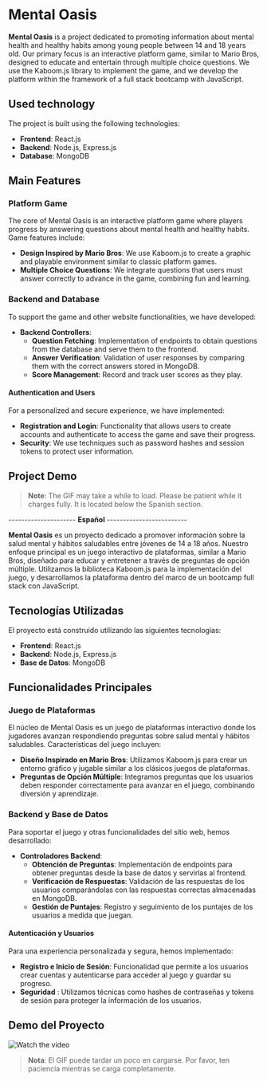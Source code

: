 # Mental Oasis

**Mental Oasis** is a project dedicated to promoting information about mental health and healthy habits among young people between 14 and 18 years old. Our primary focus is an interactive platform game, similar to Mario Bros, designed to educate and entertain through multiple choice questions. We use the Kaboom.js library to implement the game, and we develop the platform within the framework of a full stack bootcamp with JavaScript.

## Used technology

The project is built using the following technologies:

- **Frontend**: React.js
- **Backend**: Node.js, Express.js
- **Database**: MongoDB

## Main Features

### Platform Game

The core of Mental Oasis is an interactive platform game where players progress by answering questions about mental health and healthy habits. Game features include:

- **Design Inspired by Mario Bros**: We use Kaboom.js to create a graphic and playable environment similar to classic platform games.
- **Multiple Choice Questions**: We integrate questions that users must answer correctly to advance in the game, combining fun and learning.

### Backend and Database

To support the game and other website functionalities, we have developed:

- **Backend Controllers**:
  - **Question Fetching**: Implementation of endpoints to obtain questions from the database and serve them to the frontend.
  - **Answer Verification**: Validation of user responses by comparing them with the correct answers stored in MongoDB.
  - **Score Management**: Record and track user scores as they play.

#### Authentication and Users
For a personalized and secure experience, we have implemented:
- **Registration and Login**: Functionality that allows users to create accounts and authenticate to access the game and save their progress.
- **Security**: We use techniques such as password hashes and session tokens to protect user information.


## Project Demo

> **Note**: The GIF may take a while to load. Please be patient while it charges fully. It is located below the Spanish section.


---------------------  **Español** -------------------------

**Mental Oasis** es un proyecto dedicado a promover información sobre la salud mental y hábitos saludables entre jóvenes de 14 a 18 años. Nuestro enfoque principal es un juego interactivo de plataformas, similar a Mario Bros, diseñado para educar y entretener a través de preguntas de opción múltiple. Utilizamos la biblioteca Kaboom.js para la implementación del juego, y desarrollamos la plataforma dentro del marco de un bootcamp full stack con JavaScript.

## Tecnologías Utilizadas

El proyecto está construido utilizando las siguientes tecnologías:

- **Frontend**: React.js
- **Backend**: Node.js, Express.js
- **Base de Datos**: MongoDB

## Funcionalidades Principales

### Juego de Plataformas

El núcleo de Mental Oasis es un juego de plataformas interactivo donde los jugadores avanzan respondiendo preguntas sobre salud mental y hábitos saludables. Características del juego incluyen:

- **Diseño Inspirado en Mario Bros**: Utilizamos Kaboom.js para crear un entorno gráfico y jugable similar a los clásicos juegos de plataformas.
- **Preguntas de Opción Múltiple**: Integramos preguntas que los usuarios deben responder correctamente para avanzar en el juego, combinando diversión y aprendizaje.

### Backend y Base de Datos

Para soportar el juego y otras funcionalidades del sitio web, hemos desarrollado:

- **Controladores Backend**:
  - **Obtención de Preguntas**: Implementación de endpoints para obtener preguntas desde la base de datos y servirlas al frontend.
  - **Verificación de Respuestas**: Validación de las respuestas de los usuarios comparándolas con las respuestas correctas almacenadas en MongoDB.
  - **Gestión de Puntajes**: Registro y seguimiento de los puntajes de los usuarios a medida que juegan.

#### Autenticación y Usuarios
Para una experiencia personalizada y segura, hemos implementado:
- **Registro e Inicio de Sesión**: Funcionalidad que permite a los usuarios crear cuentas y autenticarse para acceder al juego y guardar su progreso.
- **Seguridad** : Utilizamos técnicas como hashes de contraseñas y tokens de sesión para proteger la información de los usuarios.

## Demo del Proyecto


![Watch the video](https://github.com/MentalOasis/React-Mental-Health-website/blob/rama-susi/vite-project/public/readMe/PagsFrontGif1.gif)

> **Nota**: El GIF puede tardar un poco en cargarse. Por favor, ten paciencia mientras se carga completamente.